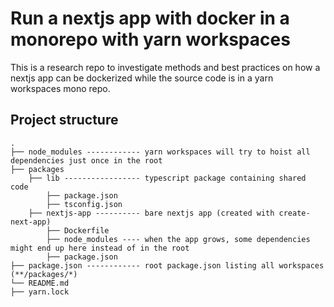 # Run a nextjs app with docker in a monorepo with yarn workspaces

This is a research repo to investigate methods and best practices on how a nextjs app can be dockerized while the source code is in a yarn workspaces mono repo.

## Project structure

    .
    ├── node_modules ------------ yarn workspaces will try to hoist all dependencies just once in the root
    ├── packages
        ├── lib ----------------- typescript package containing shared code
            ├── package.json
            ├── tsconfig.json
        ├── nextjs-app ---------- bare nextjs app (created with create-next-app)
            ├── Dockerfile
            ├── node_modules ---- when the app grows, some dependencies might end up here instead of in the root
            ├── package.json
    ├── package.json ------------ root package.json listing all workspaces (**/packages/*)
    └── README.md
    ├── yarn.lock

